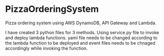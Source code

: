 # PizzaOrderingSystem
Pizza ordering system using AWS DynamoDB, API Gateway and Lambda.

I have created 3 python files for 3 methods.
Using service.py file to invoke and deploy lambda functions.
yaml file needs to be changed according to the lambda function to be deployed and event files needs to be chnaged accordingly while invoking the function.
